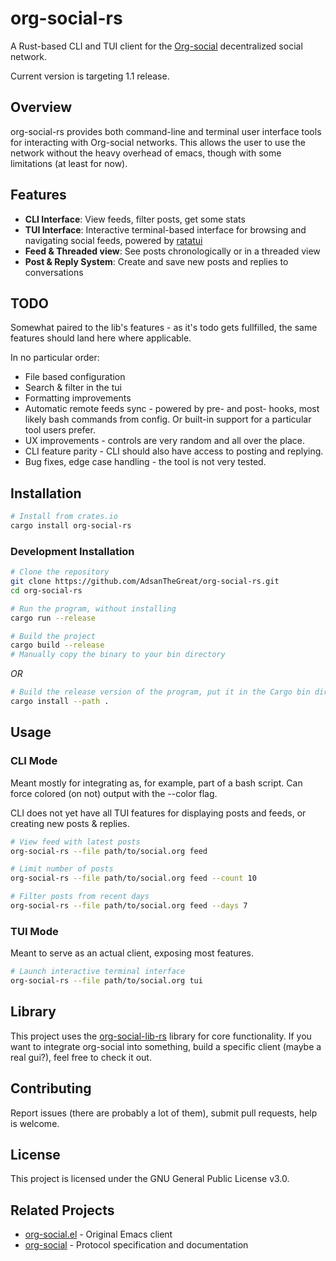 # org-social-rs

A Rust-based CLI and TUI client for the [Org-social](https://github.com/tanrax/org-social) decentralized social network. 

Current version is targeting 1.1 release.

## Overview

org-social-rs provides both command-line and terminal user interface tools for interacting with Org-social networks. This allows the user to use the network without the heavy overhead of emacs, though with some limitations (at least for now).

## Features

- **CLI Interface**: View feeds, filter posts, get some stats
- **TUI Interface**: Interactive terminal-based interface for browsing and navigating social feeds, powered by [ratatui](https://github.com/ratatui-org/ratatui)
- **Feed & Threaded view**: See posts chronologically or in a threaded view
- **Post & Reply System**: Create and save new posts and replies to conversations

## TODO
Somewhat paired to the lib's features - as it's todo gets fullfilled, the same features should land here where applicable. 

In no particular order:
- File based configuration
- Search & filter in the tui
- Formatting improvements
- Automatic remote feeds sync - powered by pre- and post- hooks, most likely bash commands from config. Or built-in support for a particular tool users prefer.
- UX improvements - controls are very random and all over the place.
- CLI feature parity - CLI should also have access to posting and replying.
- Bug fixes, edge case handling - the tool is not very tested.

## Installation

```bash
# Install from crates.io
cargo install org-social-rs
```

### Development Installation

```bash
# Clone the repository
git clone https://github.com/AdsanTheGreat/org-social-rs.git
cd org-social-rs

# Run the program, without installing
cargo run --release

# Build the project
cargo build --release
# Manually copy the binary to your bin directory
```

*OR*

```bash
# Build the release version of the program, put it in the Cargo bin directory
cargo install --path .
```

## Usage

### CLI Mode

Meant mostly for integrating as, for example, part of a bash script. 
Can force colored (on not) output with the --color flag.

CLI does not yet have all TUI features for displaying posts and feeds, or creating new posts & replies.

```bash
# View feed with latest posts
org-social-rs --file path/to/social.org feed

# Limit number of posts
org-social-rs --file path/to/social.org feed --count 10

# Filter posts from recent days
org-social-rs --file path/to/social.org feed --days 7
```

### TUI Mode

Meant to serve as an actual client, exposing most features.

```bash
# Launch interactive terminal interface
org-social-rs --file path/to/social.org tui
```

## Library

This project uses the [org-social-lib-rs](https://github.com/AdsanTheGreat/org-social-lib-rs) library for core functionality. If you want to integrate org-social into something, build a specific client (maybe a real gui?), feel free to check it out.
## Contributing

Report issues (there are probably a lot of them), submit pull requests, help is welcome.

## License

This project is licensed under the GNU General Public License v3.0.

## Related Projects

- [org-social.el](https://github.com/tanrax/org-social.el) - Original Emacs client
- [org-social](https://github.com/tanrax/org-social) - Protocol specification and documentation
